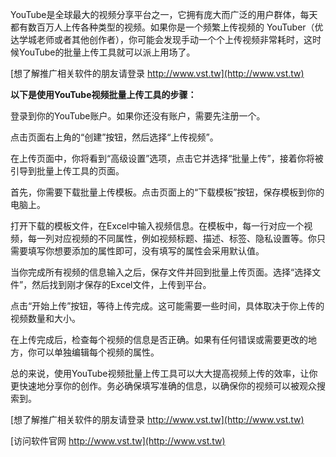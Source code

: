 YouTube是全球最大的视频分享平台之一，它拥有庞大而广泛的用户群体，每天都有数百万人上传各种类型的视频。如果你是一个频繁上传视频的 YouTuber（优达学城老师或者其他创作者），你可能会发现手动一个个上传视频非常耗时，这时候YouTube的批量上传工具就可以派上用场了。

[想了解推广相关软件的朋友请登录 http://www.vst.tw](http://www.vst.tw)

**以下是使用YouTube视频批量上传工具的步骤：**

登录到你的YouTube账户。如果你还没有账户，需要先注册一个。

点击页面右上角的“创建”按钮，然后选择“上传视频”。

在上传页面中，你将看到“高级设置”选项，点击它并选择“批量上传”，接着你将被引导到批量上传工具的页面。

首先，你需要下载批量上传模板。点击页面上的“下载模板”按钮，保存模板到你的电脑上。

打开下载的模板文件，在Excel中输入视频信息。在模板中，每一行对应一个视频，每一列对应视频的不同属性，例如视频标题、描述、标签、隐私设置等。你只需要填写你想要添加的属性即可，没有填写的属性会采用默认值。

当你完成所有视频的信息输入之后，保存文件并回到批量上传页面。选择“选择文件”，然后找到刚才保存的Excel文件，上传到平台。

点击“开始上传”按钮，等待上传完成。这可能需要一些时间，具体取决于你上传的视频数量和大小。

在上传完成后，检查每个视频的信息是否正确。如果有任何错误或需要更改的地方，你可以单独编辑每个视频的属性。

总的来说，使用YouTube视频批量上传工具可以大大提高视频上传的效率，让你更快速地分享你的创作。务必确保填写准确的信息，以确保你的视频可以被观众搜索到。

[想了解推广相关软件的朋友请登录 http://www.vst.tw](http://www.vst.tw)


[访问软件官网 http://www.vst.tw](http://www.vst.tw)
